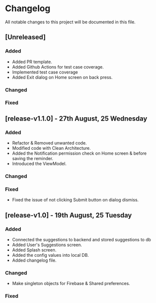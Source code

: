 # Changelog

All notable changes to this project will be documented in this file.

## [Unreleased]
### Added
 - Added PR template. 
 - Added Github Actions for test case coverage. 
 - Implemented test case coverage
 - Added Exit dialog on Home screen on back press.  
### Changed
### Fixed

## [release-v1.1.0] - 27th August, 25 Wednesday
### Added
- Refactor & Removed unwanted code.
- Modified code with Clean Architecture.
- Added the Notification permission check on Home screen & before saving the reminder.
- Introduced the ViewModel.
### Changed
### Fixed 
- Fixed the issue of not clicking Submit button on dialog dismiss.  

## [release-v1.0] - 19th August, 25 Tuesday
### Added
 - Connected the suggestions to backend and stored suggestions to db
 - Added User's Suggestions screen. 
 - Added Splash screen.
 - Added the config values into local DB.
 - Added changelog file. 
### Changed
 - Make singleton objects for Firebase & Shared preferences. 
### Fixed
